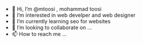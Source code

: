 - 👋 Hi, I’m @mtoosi , mohammad toosi
- 👀 I’m interested in web develper and web designer
- 🌱 I’m currently learning seo for websites
- 💞️ I’m looking to collaborate on ...
- 📫 How to reach me ...

<!---
mtoosi/mtoosi is a ✨ special ✨ repository because its `README.md` (this file) appears on your GitHub profile.
You can click the Preview link to take a look at your changes.
--->
